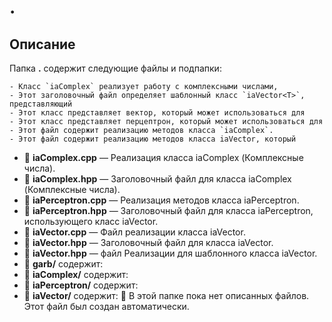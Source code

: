 # .

## Описание
Папка **.** содержит следующие файлы и подпапки:


    - Класс `iaComplex` реализует работу с комплексными числами,
    - Этот заголовочный файл определяет шаблонный класс `iaVector<T>`, представляющий
    - Этот класс представляет вектор, который может использоваться для
    - Этот класс представляет перцептрон, который может использоваться для
    - Этот файл содержит реализацию методов класса `iaComplex`.
    - Этот файл содержит реализацию методов класса iaVector, который
  - 📄 **iaComplex.cpp** — Реализация класса iaComplex (Комплексные числа).
  - 📄 **iaComplex.hpp** — Заголовочный файл для класса iaComplex (Комплексные числа).
  - 📄 **iaPerceptron.cpp** — Реализация методов класса iaPerceptron.
  - 📄 **iaPerceptron.hpp** — Заголовочный файл для класса iaPerceptron, использующего класс iaVector.
  - 📄 **iaVector.cpp** — Файл реализации класса iaVector.
  - 📄 **iaVector.hpp** — Заголовочный файл для класса iaVector.
  - 📄 **iaVector.hpp** — файл Реализации для шаблонного класса iaVector.
- 📂 **garb/** содержит:
- 📂 **iaComplex/** содержит:
- 📂 **iaPerceptron/** содержит:
- 📂 **iaVector/** содержит:
🔹 В этой папке пока нет описанных файлов.
Этот файл был создан автоматически.
